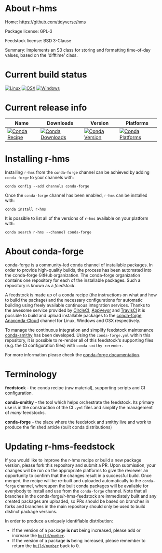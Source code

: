 About r-hms
===========

Home: https://github.com/tidyverse/hms

Package license: GPL-3

Feedstock license: BSD 3-Clause

Summary: Implements an S3 class for storing and formatting time-of-day values, based on the 'difftime' class.



Current build status
====================

[![Linux](https://img.shields.io/circleci/project/github/conda-forge/r-hms-feedstock/master.svg?label=Linux)](https://circleci.com/gh/conda-forge/r-hms-feedstock)
[![OSX](https://img.shields.io/travis/conda-forge/r-hms-feedstock/master.svg?label=macOS)](https://travis-ci.org/conda-forge/r-hms-feedstock)
[![Windows](https://img.shields.io/appveyor/ci/conda-forge/r-hms-feedstock/master.svg?label=Windows)](https://ci.appveyor.com/project/conda-forge/r-hms-feedstock/branch/master)

Current release info
====================

| Name | Downloads | Version | Platforms |
| --- | --- | --- | --- |
| [![Conda Recipe](https://img.shields.io/badge/recipe-r--hms-green.svg)](https://anaconda.org/conda-forge/r-hms) | [![Conda Downloads](https://img.shields.io/conda/dn/conda-forge/r-hms.svg)](https://anaconda.org/conda-forge/r-hms) | [![Conda Version](https://img.shields.io/conda/vn/conda-forge/r-hms.svg)](https://anaconda.org/conda-forge/r-hms) | [![Conda Platforms](https://img.shields.io/conda/pn/conda-forge/r-hms.svg)](https://anaconda.org/conda-forge/r-hms) |

Installing r-hms
================

Installing `r-hms` from the `conda-forge` channel can be achieved by adding `conda-forge` to your channels with:

```
conda config --add channels conda-forge
```

Once the `conda-forge` channel has been enabled, `r-hms` can be installed with:

```
conda install r-hms
```

It is possible to list all of the versions of `r-hms` available on your platform with:

```
conda search r-hms --channel conda-forge
```


About conda-forge
=================

conda-forge is a community-led conda channel of installable packages.
In order to provide high-quality builds, the process has been automated into the
conda-forge GitHub organization. The conda-forge organization contains one repository
for each of the installable packages. Such a repository is known as a *feedstock*.

A feedstock is made up of a conda recipe (the instructions on what and how to build
the package) and the necessary configurations for automatic building using freely
available continuous integration services. Thanks to the awesome service provided by
[CircleCI](https://circleci.com/), [AppVeyor](https://www.appveyor.com/)
and [TravisCI](https://travis-ci.org/) it is possible to build and upload installable
packages to the [conda-forge](https://anaconda.org/conda-forge)
[Anaconda-Cloud](https://anaconda.org/) channel for Linux, Windows and OSX respectively.

To manage the continuous integration and simplify feedstock maintenance
[conda-smithy](https://github.com/conda-forge/conda-smithy) has been developed.
Using the ``conda-forge.yml`` within this repository, it is possible to re-render all of
this feedstock's supporting files (e.g. the CI configuration files) with ``conda smithy rerender``.

For more information please check the [conda-forge documentation](https://conda-forge.org/docs/).

Terminology
===========

**feedstock** - the conda recipe (raw material), supporting scripts and CI configuration.

**conda-smithy** - the tool which helps orchestrate the feedstock.
                   Its primary use is in the construction of the CI ``.yml`` files
                   and simplify the management of *many* feedstocks.

**conda-forge** - the place where the feedstock and smithy live and work to
                  produce the finished article (built conda distributions)


Updating r-hms-feedstock
========================

If you would like to improve the r-hms recipe or build a new
package version, please fork this repository and submit a PR. Upon submission,
your changes will be run on the appropriate platforms to give the reviewer an
opportunity to confirm that the changes result in a successful build. Once
merged, the recipe will be re-built and uploaded automatically to the
`conda-forge` channel, whereupon the built conda packages will be available for
everybody to install and use from the `conda-forge` channel.
Note that all branches in the conda-forge/r-hms-feedstock are
immediately built and any created packages are uploaded, so PRs should be based
on branches in forks and branches in the main repository should only be used to
build distinct package versions.

In order to produce a uniquely identifiable distribution:
 * If the version of a package **is not** being increased, please add or increase
   the [``build/number``](https://conda.io/docs/user-guide/tasks/build-packages/define-metadata.html#build-number-and-string).
 * If the version of a package **is** being increased, please remember to return
   the [``build/number``](https://conda.io/docs/user-guide/tasks/build-packages/define-metadata.html#build-number-and-string)
   back to 0.
